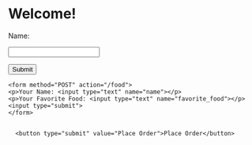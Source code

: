 <h1>Welcome!</h1> 
<form action="/greet" method="POST">
  <label for="user_name">Name:</label>

  <p><input type="text" name="user_name" id="user_name" /></p>

  <input type="submit" value="Submit"/>
</form>



    <form method="POST" action="/food">
    <p>Your Name: <input type="text" name="name"></p>
    <p>Your Favorite Food: <input type="text" name="favorite_food"></p>
    <input type="submit">
    </form>


      <button type="submit" value="Place Order">Place Order</button>
